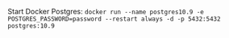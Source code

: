 Start Docker Postgres:
`docker run --name postgres10.9 -e POSTGRES_PASSWORD=password --restart always -d -p 5432:5432 postgres:10.9`
